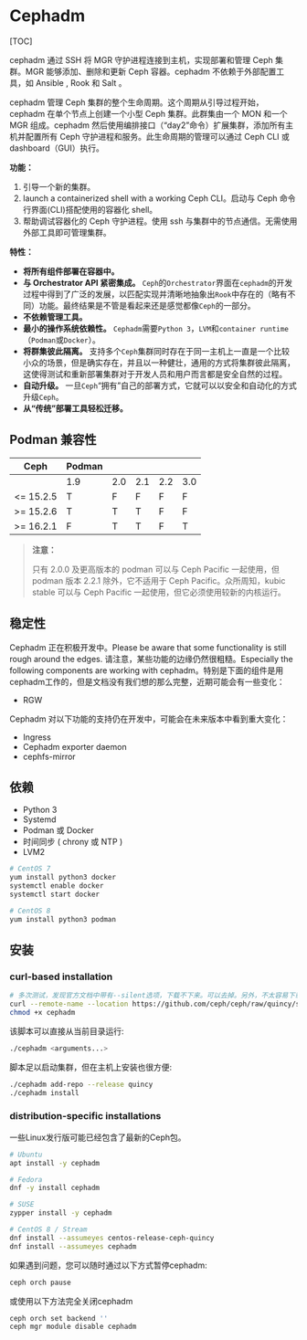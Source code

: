 # Cephadm

[TOC]

cephadm 通过 SSH 将 MGR 守护进程连接到主机，实现部署和管理 Ceph 集群。MGR 能够添加、删除和更新 Ceph 容器。cephadm 不依赖于外部配置工具，如 Ansible , Rook 和 Salt 。

cephadm 管理 Ceph 集群的整个生命周期。这个周期从引导过程开始，cephadm 在单个节点上创建一个小型 Ceph 集群。此群集由一个 MON 和一个 MGR 组成。cephadm 然后使用编排接口（“day2”命令）扩展集群，添加所有主机并配置所有 Ceph 守护进程和服务。此生命周期的管理可以通过 Ceph CLI 或 dashboard（GUI）执行。

**功能：**

1. 引导一个新的集群。
2. launch a containerized shell with a working Ceph CLI。启动与 Ceph 命令行界面(CLI)搭配使用的容器化 shell。
3. 帮助调试容器化的 Ceph 守护进程。使用 ssh 与集群中的节点通信。无需使用外部工具即可管理集群。

**特性：**

- **将所有组件部署在容器中。**
- **与 Orchestrator API 紧密集成。** `Ceph`的`Orchestrator`界面在`cephadm`的开发过程中得到了广泛的发展，以匹配实现并清晰地抽象出`Rook`中存在的（略有不同）功能。最终结果是不管是看起来还是感觉都像`Ceph`的一部分。
- **不依赖管理工具。**
- **最小的操作系统依赖性。** `Cephadm`需要`Python 3`，`LVM`和`container runtime`（`Podman`或`Docker`）。
- **将群集彼此隔离。** 支持多个`Ceph`集群同时存在于同一主机上一直是一个比较小众的场景，但是确实存在，并且以一种健壮，通用的方式将集群彼此隔离，这使得测试和重新部署集群对于开发人员和用户而言都是安全自然的过程。
- **自动升级。** 一旦`Ceph`“拥有”自己的部署方式，它就可以以安全和自动化的方式升级`Ceph`。
- **从“传统”部署工具轻松迁移。** 

## Podman 兼容性

| Ceph      | Podman |      |      |      |      |
| --------- | ------ | ---- | ---- | ---- | ---- |
|           | 1.9    | 2.0  | 2.1  | 2.2  | 3.0  |
| <= 15.2.5 | T      | F    | F    | F    | F    |
| >= 15.2.6 | T      | T    | T    | F    | F    |
| >= 16.2.1 | F      | T    | T    | F    | T    |

> **注意：**
>
> 只有 2.0.0 及更高版本的 podman 可以与 Ceph Pacific 一起使用，但 podman 版本 2.2.1 除外，它不适用于  Ceph Pacific。众所周知，kubic stable 可以与 Ceph Pacific 一起使用，但它必须使用较新的内核运行。

## 稳定性

Cephadm 正在积极开发中。Please be aware that some functionality is still rough around the edges. 请注意，某些功能的边缘仍然很粗糙。Especially the following components are working with cephadm。特别是下面的组件是用cephadm工作的，但是文档没有我们想的那么完整，近期可能会有一些变化：

- RGW

Cephadm 对以下功能的支持仍在开发中，可能会在未来版本中看到重大变化：

- Ingress
- Cephadm exporter daemon
- cephfs-mirror

## 依赖

- Python 3
- Systemd
- Podman 或 Docker
- 时间同步 ( chrony 或 NTP )
- LVM2

```bash
# CentOS 7
yum install python3 docker
systemctl enable docker
systemctl start docker

# CentOS 8
yum install python3 podman
```

## 安装

### curl-based installation

```bash
# 多次测试，发现官方文档中带有--silent选项，下载不下来。可以去掉。另外，不太容易下载成功。此方法不建议。
curl --remote-name --location https://github.com/ceph/ceph/raw/quincy/src/cephadm/cephadm
chmod +x cephadm
```

该脚本可以直接从当前目录运行:

```bash
./cephadm <arguments...>
```

脚本足以启动集群，但在主机上安装也很方便:

```bash
./cephadm add-repo --release quincy
./cephadm install
```

### distribution-specific installations

一些Linux发行版可能已经包含了最新的Ceph包。

 ```bash
# Ubuntu
apt install -y cephadm

# Fedora
dnf -y install cephadm

# SUSE
zypper install -y cephadm

# CentOS 8 / Stream
dnf install --assumeyes centos-release-ceph-quincy
dnf install --assumeyes cephadm
 ```

如果遇到问题，您可以随时通过以下方式暂停cephadm:

```bash
ceph orch pause
```

或使用以下方法完全关闭cephadm

```bash
ceph orch set backend ''
ceph mgr module disable cephadm
```
